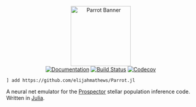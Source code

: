 <p align="center">
  <img src="https://user-images.githubusercontent.com/23229627/95641713-6bb80d00-0a69-11eb-80aa-48748c542f03.png" alt="Parrot Banner" height="160"/>
  <br />
  <a href="https://github.elijahmathews.com/Parrot.jl/dev/"><img src="https://img.shields.io/badge/docs-dev-blue.svg" alt="Documentation"/></a>
  <a href="https://travis-ci.com/elijahmathews/Parrot.jl"><img src="https://travis-ci.com/elijahmathews/Parrot.jl.svg?token=jqsZfzX8nuWUyxGHcwEq&branch=primary" alt="Build Status"/></a>
  <a href="https://codecov.io/gh/elijahmathews/Parrot.jl"><img src="https://codecov.io/gh/elijahmathews/Parrot.jl/branch/primary/graph/badge.svg?token=CIOVAO9D0Y" alt="Codecov"/></a>
</p>

```
] add https://github.com/elijahmathews/Parrot.jl
```

A neural net emulator for the [Prospector](https://github.com/bd-j/prospector) stellar population inference code. Written in [Julia](https://julialang.org/).
